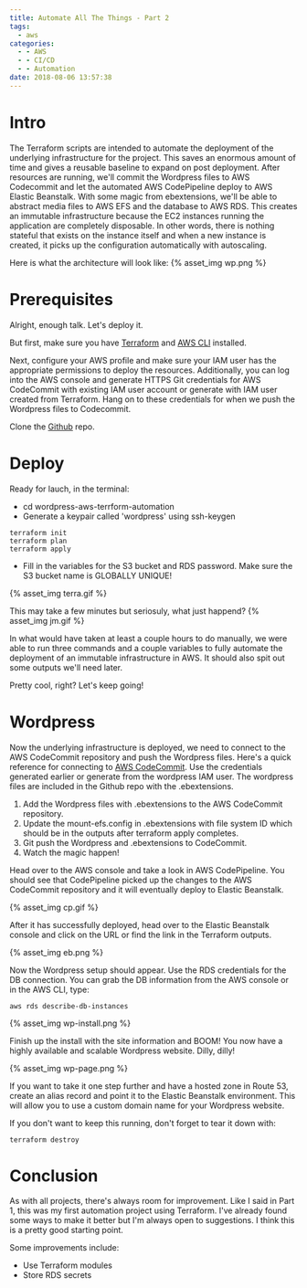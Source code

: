 ```yaml
---
title: Automate All The Things - Part 2
tags:
  - aws
categories:
  - - AWS
  - - CI/CD
  - - Automation
date: 2018-08-06 13:57:38
---
```



# Intro
The Terraform scripts are intended to automate the deployment of the underlying infrastructure for the project. This saves an enormous amount of time and gives a reusable baseline to expand on post deployment. After resources are running, we'll commit the Wordpress files to AWS Codecommit and let the automated AWS CodePipeline deploy to AWS Elastic Beanstalk. With some magic from ebextensions, we'll be able to abstract media files to AWS EFS and the database to AWS RDS. This creates an immutable infrastructure because the EC2 instances running the application are completely disposable. In other words, there is nothing stateful that exists on the instance itself and when a new instance is created, it picks up the configuration automatically with autoscaling.

Here is what the architecture will look like:
{% asset_img wp.png %}

# Prerequisites
Alright, enough talk. Let's deploy it. 

But first, make sure you have [Terraform](https://www.terraform.io/) and [AWS CLI](https://aws.amazon.com/cli/) installed.

Next, configure your AWS profile and make sure your IAM user has the appropriate permissions to deploy the resources. Additionally, you can log into the AWS console and generate HTTPS Git credentials for AWS CodeCommit with existing IAM user account or generate with IAM user created from Terraform. Hang on to these credentials for when we push the Wordpress files to Codecommit.

Clone the [Github](https://github.com/bgreengo/wordpress-aws-terraform-automation) repo.

# Deploy
Ready for lauch, in the terminal:
- cd wordpress-aws-terrform-automation
- Generate a keypair called 'wordpress' using ssh-keygen

```
terraform init
terraform plan  
terraform apply
```
- Fill in the variables for the S3 bucket and RDS password. Make sure the S3 bucket name is GLOBALLY UNIQUE!

{% asset_img terra.gif %}

This may take a few minutes but seriosuly, what just happend?
{% asset_img jm.gif %}

In what would have taken at least a couple hours to do manually, we were able to run three commands and a couple variables to fully automate the deployment of an immutable infrastructure in AWS. It should also spit out some outputs we'll need later.

Pretty cool, right? Let's keep going!

# Wordpress
Now the underlying infrastructure is deployed, we need to connect to the AWS CodeCommit repository and push the Wordpress files. Here's a quick reference for connecting to [AWS CodeCommit](https://docs.aws.amazon.com/codecommit/latest/userguide/how-to-connect.html). Use the credentials generated earlier or generate from the wordpress IAM user. The wordpress files are included in the Github repo with the .ebextensions.

1. Add the Wordpress files with .ebextensions to the AWS CodeCommit repository. 
2. Update the mount-efs.config in .ebextensions with file system ID which should be in the outputs after terraform apply completes.
3. Git push the Wordpress and .ebextensions to CodeCommit.
4. Watch the magic happen!

Head over to the AWS console and take a look in AWS CodePipeline. You should see that CodePipeline picked up the changes to the AWS CodeCommit repository and it will eventually deploy to Elastic Beanstalk.

{% asset_img cp.gif %}

After it has successfully deployed, head over to the Elastic Beanstalk console and click on the URL or find the link in the Terraform outputs.

{% asset_img eb.png %}

Now the Wordpress setup should appear. Use the RDS credentials for the DB connection. You can grab the DB information from the AWS console or in the AWS CLI, type:
```
aws rds describe-db-instances
```

{% asset_img wp-install.png %}

Finish up the install with the site information and BOOM! You now have a highly available and scalable Wordpress website. Dilly, dilly!

{% asset_img wp-page.png %}

If you want to take it one step further and have a hosted zone in Route 53, create an alias record and point it to the Elastic Beanstalk environment. This will allow you to use a custom domain name for your Wordpress website.

If you don't want to keep this running, don't forget to tear it down with: 
```
terraform destroy
```

# Conclusion
As with all projects, there's always room for improvement. Like I said in Part 1, this was my first automation project using Terraform. I've already found some ways to make it better but I'm always open to suggestions. I think this is a pretty good starting point.

Some improvements include:
- Use Terraform modules 
- Store RDS secrets
